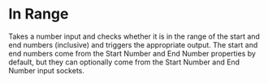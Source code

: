 # In Range

Takes a number input and checks whether it is in the range of the start and end numbers (inclusive) and triggers the appropriate output. The start and end numbers come from the Start Number and End Number properties by default, but they can optionally come from the Start Number and End Number input sockets.
